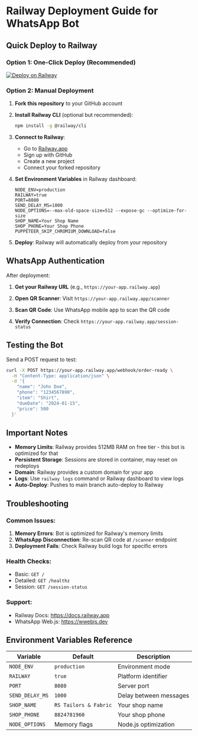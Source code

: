 # Railway Deployment Guide for WhatsApp Bot

## Quick Deploy to Railway

### Option 1: One-Click Deploy (Recommended)
[![Deploy on Railway](https://railway.app/button.svg)](https://railway.app/template/your-template-id)

### Option 2: Manual Deployment

1. **Fork this repository** to your GitHub account

2. **Install Railway CLI** (optional but recommended):
   ```bash
   npm install -g @railway/cli
   ```

3. **Connect to Railway**:
   - Go to [Railway.app](https://railway.app)
   - Sign up with GitHub
   - Create a new project
   - Connect your forked repository

4. **Set Environment Variables** in Railway dashboard:
   ```
   NODE_ENV=production
   RAILWAY=true
   PORT=8080
   SEND_DELAY_MS=1000
   NODE_OPTIONS=--max-old-space-size=512 --expose-gc --optimize-for-size
   SHOP_NAME=Your Shop Name
   SHOP_PHONE=Your Shop Phone
   PUPPETEER_SKIP_CHROMIUM_DOWNLOAD=false
   ```

5. **Deploy**: Railway will automatically deploy from your repository

## WhatsApp Authentication

After deployment:

1. **Get your Railway URL** (e.g., `https://your-app.railway.app`)

2. **Open QR Scanner**: Visit `https://your-app.railway.app/scanner`

3. **Scan QR Code**: Use WhatsApp mobile app to scan the QR code

4. **Verify Connection**: Check `https://your-app.railway.app/session-status`

## Testing the Bot

Send a POST request to test:
```bash
curl -X POST https://your-app.railway.app/webhook/order-ready \
  -H "Content-Type: application/json" \
  -d '{
    "name": "John Doe",
    "phone": "1234567890",
    "item": "Shirt",
    "dueDate": "2024-01-15",
    "price": 500
  }'
```

## Important Notes

- **Memory Limits**: Railway provides 512MB RAM on free tier - this bot is optimized for that
- **Persistent Storage**: Sessions are stored in container, may reset on redeploys
- **Domain**: Railway provides a custom domain for your app
- **Logs**: Use `railway logs` command or Railway dashboard to view logs
- **Auto-Deploy**: Pushes to main branch auto-deploy to Railway

## Troubleshooting

### Common Issues:

1. **Memory Errors**: Bot is optimized for Railway's memory limits
2. **WhatsApp Disconnection**: Re-scan QR code at `/scanner` endpoint
3. **Deployment Fails**: Check Railway build logs for specific errors

### Health Checks:
- Basic: `GET /`
- Detailed: `GET /healthz`
- Session: `GET /session-status`

### Support:
- Railway Docs: https://docs.railway.app
- WhatsApp Web.js: https://wwebjs.dev

## Environment Variables Reference

| Variable | Default | Description |
|----------|---------|-------------|
| `NODE_ENV` | `production` | Environment mode |
| `RAILWAY` | `true` | Platform identifier |
| `PORT` | `8080` | Server port |
| `SEND_DELAY_MS` | `1000` | Delay between messages |
| `SHOP_NAME` | `RS Tailors & Fabric` | Your shop name |
| `SHOP_PHONE` | `8824781960` | Your shop phone |
| `NODE_OPTIONS` | Memory flags | Node.js optimization |

